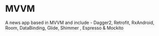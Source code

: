 # MVVM
A news app based in MVVM and include - Dagger2, Retrofit, RxAndroid,
Room, DataBinding, Glide, Shimmer , Espresso &amp; Mockito
